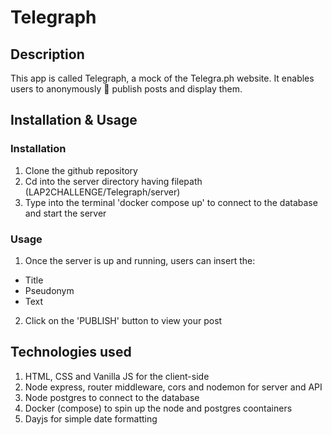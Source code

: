 # Telegraph

## Description

This app is called Telegraph, a mock of the Telegra.ph website. It enables users to anonymously
:raised_eyebrow: publish posts and display them.

## Installation & Usage

### Installation

1. Clone the github repository
2. Cd into the server directory 
having filepath (LAP2CHALLENGE/Telegraph/server)
3. Type into the terminal 'docker compose up' to connect to the database and start the server

### Usage

1. Once the server is up and running, users can insert the:
- Title
- Pseudonym 
- Text

2. Click on the 'PUBLISH' button to view your post

## Technologies used

1. HTML, CSS and Vanilla JS for the client-side
2. Node express, router middleware, cors and nodemon for server and API
3. Node postgres to connect to the database
4. Docker (compose) to spin up the node and postgres coontainers
5. Dayjs for simple date formatting 



